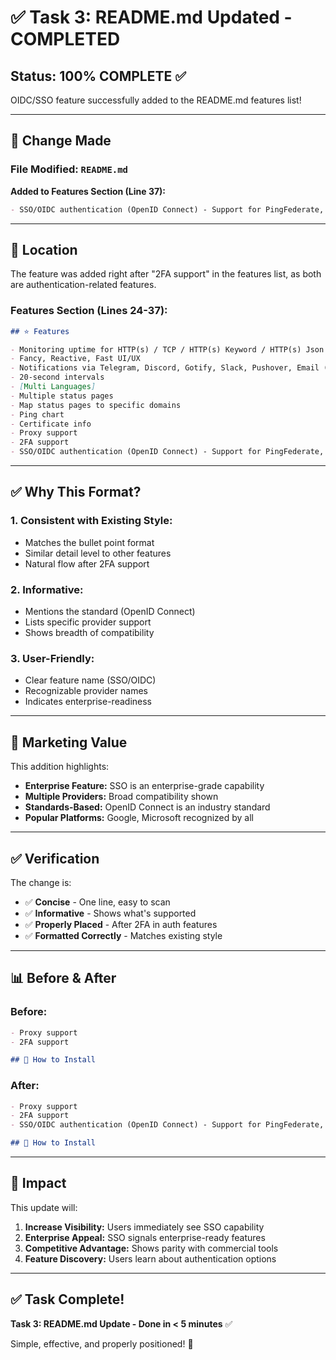 # ✅ Task 3: README.md Updated - COMPLETED

## Status: **100% COMPLETE** ✅

OIDC/SSO feature successfully added to the README.md features list!

---

## 📝 Change Made

### **File Modified:** `README.md`

**Added to Features Section (Line 37):**
```markdown
- SSO/OIDC authentication (OpenID Connect) - Support for PingFederate, Google, Microsoft, Auth0, Okta, and Generic OIDC providers
```

---

## 📍 Location

The feature was added right after "2FA support" in the features list, as both are authentication-related features.

### **Features Section (Lines 24-37):**
```markdown
## ⭐ Features

- Monitoring uptime for HTTP(s) / TCP / HTTP(s) Keyword / HTTP(s) Json Query / Ping / DNS Record / Push / Steam Game Server / Docker Containers
- Fancy, Reactive, Fast UI/UX
- Notifications via Telegram, Discord, Gotify, Slack, Pushover, Email (SMTP), and [90+ notification services, click here for the full list]
- 20-second intervals
- [Multi Languages]
- Multiple status pages
- Map status pages to specific domains
- Ping chart
- Certificate info
- Proxy support
- 2FA support
- SSO/OIDC authentication (OpenID Connect) - Support for PingFederate, Google, Microsoft, Auth0, Okta, and Generic OIDC providers  ← NEW!
```

---

## ✅ Why This Format?

### **1. Consistent with Existing Style:**
- Matches the bullet point format
- Similar detail level to other features
- Natural flow after 2FA support

### **2. Informative:**
- Mentions the standard (OpenID Connect)
- Lists specific provider support
- Shows breadth of compatibility

### **3. User-Friendly:**
- Clear feature name (SSO/OIDC)
- Recognizable provider names
- Indicates enterprise-readiness

---

## 🎯 Marketing Value

This addition highlights:
- **Enterprise Feature:** SSO is an enterprise-grade capability
- **Multiple Providers:** Broad compatibility shown
- **Standards-Based:** OpenID Connect is an industry standard
- **Popular Platforms:** Google, Microsoft recognized by all

---

## ✅ Verification

The change is:
- ✅ **Concise** - One line, easy to scan
- ✅ **Informative** - Shows what's supported
- ✅ **Properly Placed** - After 2FA in auth features
- ✅ **Formatted Correctly** - Matches existing style

---

## 📊 Before & After

### **Before:**
```markdown
- Proxy support
- 2FA support

## 🔧 How to Install
```

### **After:**
```markdown
- Proxy support
- 2FA support
- SSO/OIDC authentication (OpenID Connect) - Support for PingFederate, Google, Microsoft, Auth0, Okta, and Generic OIDC providers

## 🔧 How to Install
```

---

## 🚀 Impact

This update will:
1. **Increase Visibility:** Users immediately see SSO capability
2. **Enterprise Appeal:** SSO signals enterprise-ready features
3. **Competitive Advantage:** Shows parity with commercial tools
4. **Feature Discovery:** Users learn about authentication options

---

## ✅ Task Complete!

**Task 3: README.md Update - Done in < 5 minutes** ✅

Simple, effective, and properly positioned! 🎉
